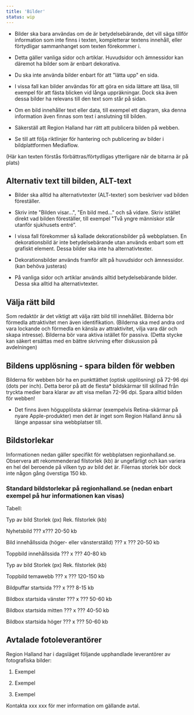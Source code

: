 ```yaml
---
title: 'Bilder'
status: wip
---
```

  - Bilder ska bara användas om de är betydelsebärande, det vill säga tillför information som inte finns i texten, kompletterar textens innehåll, eller förtydligar sammanhanget som texten förekommer i.
   - Detta gäller vanliga sidor och artiklar. Huvudsidor och ämnessidor kan däremot ha bilder som är enbart dekorativa.

  - Du ska inte använda bilder enbart för att "lätta upp" en sida.
   - I vissa fall kan bilder användas för att göra en sida lättare att läsa, till exempel för att fästa blicken vid långa uppräkningar. Dock ska även dessa bilder ha relevans till den text som står på sidan.

 - Om en bild innehåller text eller data, till exempel ett diagram, ska denna information även finnas som text i anslutning till bilden.

 - Säkerställ att Region Halland har rätt att publicera bilden på webben.

 - Se till att följa riktlinjer för hantering och publicering av bilder i bildplattformen Mediaflow.

(Här kan texten förstås förbättras/förtydligas ytterligare när de bitarna är på plats)

## Alternativ text till bilden, ALT-text

  - Bilder ska alltid ha alternativtexter (ALT-texter) som beskriver vad bilden föreställer.

  - Skriv inte "Bilden visar...", "En bild med..." och så vidare. Skriv istället direkt vad bilden föreställer, till exempel "Två yngre människor står utanför sjukhusets entré”.

  - I vissa fall förekommer så kallade dekorationsbilder på webbplatsen. En dekorationsbild är inte betydelsebärande utan används enbart som ett grafiskt element. Dessa bilder ska inte ha alternativtexter.
   - Dekorationsbilder används framför allt på huvudsidor och ämnessidor. (kan behöva justeras)
   - På vanliga sidor och artiklar används alltid betydelsebärande bilder. Dessa ska alltid ha alternativtexter.

## Välja rätt bild

Som redaktör är det viktigt att välja rätt bild till innehållet. Bilderna bör förmedla attraktivitet men även identifikation. (Bilderna ska med andra ord vara lockande och förmedla en känsla av attraktivitet, vilja vara där och skapa intresse). Bilderna bör vara aktiva istället för passiva. (Detta stycke kan säkert ersättas med en bättre skrivning efter diskussion på avdelningen)

## Bildens upplösning - spara bilden för webben

Bilderna för webben bör ha en punkttäthet (optisk upplösning) på 72-96 dpi (dots per inch). Detta beror på att de flesta* bildskärmar till skillnad från tryckta medier bara klarar av att visa mellan 72-96 dpi. Spara alltid bilden för webben!

  - Det finns även högupplösta skärmar (exempelvis Retina-skärmar på nyare Apple-produkter) men det är inget som Region Halland ännu så länge anpassar sina webbplatser till.

## Bildstorlekar

Informationen nedan gäller specifikt för webbplatsen regionhalland.se. Observera att rekommenderad filstorlek (kb) är ungefärligt och kan variera en hel del beroende på vilken typ av bild det är. Filernas storlek bör dock inte någon gång överstiga 150 kb.

### Standard bildstorlekar på regionhalland.se (nedan enbart exempel på hur informationen kan visas)

Tabell:

Typ av bild Storlek (px) Rek. filstorlek (kb)

Nyhetsbild ??? x??? 20-50 kb

Bild innehållssida (höger- eller vänsterställd) ??? x ??? 20-50 kb

Toppbild innehållssida ??? x ??? 40-80 kb

Typ av bild Storlek (px) Rek. filstorlek (kb)

Toppbild temawebb ??? x ??? 120-150 kb

Bildpuffar startsida ??? x ??? 8-15 kb

Bildbox startsida vänster ??? x ??? 50-60 kb

Bildbox startsida mitten ??? x ??? 40-50 kb

Bildbox startsida höger ??? x ??? 50-60 kb

## Avtalade fotoleverantörer

Region Halland har i dagsläget följande upphandlade leverantörer av fotografiska bilder:

1. Exempel

2. Exempel

3. Exempel

Kontakta xxx xxx för mer information om gällande avtal.

